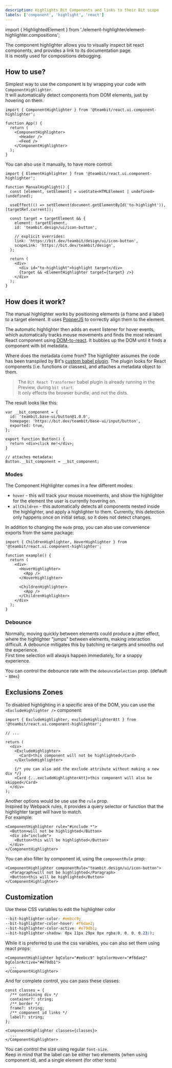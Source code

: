 ```yaml
---
description: Highlights Bit Components and links to their Bit scope
labels: ['component', 'highlight', 'react']
---
```


import { HighlightedElement } from './element-highlighter/element-highlighter.compositions';

The component highlighter allows you to visually inspect bit react components, and provides a link to its documentation page.  
It is mostly used for compositions debugging.

<HighlightedElement />

## How to use?

Simplest way to use the component is by wrapping your code with `ComponentHighlighter`.  
It will automatically detect components from DOM elements, just by hovering on them.

```tsx
import { ComponentHighlighter } from '@teambit/react.ui.component-highlighter';

function App() {
  return (
    <ComponentHighlighter>
      <Header />
      <Feed />
    </ComponentHighlighter>
  );
}
```

You can also use it manually, to have more control:

```tsx
import { ElementHighlighter } from '@teambit/react.ui.component-highlighter';

function ManualHighlight() {
  const [element, setElement] = useState<HTMLElement | undefined>(undefined);

  useEffect(() => setElement(document.getElementById('to-highlight')), [targetRef.current]);

  const target = targetElement && {
    element: targetElement,
    id: 'teambit.design/ui/icon-button',

    // explicit overrides:
    link: 'https://bit.dev/teambit/design/ui/icon-button',
    scopeLink: 'https://bit.dev/teambit/design',
  };

  return (
    <div>
      <div id="to-highlight">highlight target</div>
      {target && <ElementHighlighter target={target} />}
    </div>
  );
}
```

## How does it work?

The manual highlighter works by positioning elements (a frame and a label) to a target element. It uses [PopperJS](https://popper.js.org/) to correctly align them to the element.

The automatic highlighter then adds an event listener for hover events, which automatically tracks mouse movements and finds the most relevant React component using [DOM-to-react](https://bit.dev/teambit/react/modules/dom-to-react). It bubbles up the DOM until it finds a component with bit metadata.

Where does the metadata come from? The highlighter assumes the code has been transpiled by Bit's [custom babel plugin](https://bit.dev/teambit/react/babel/bit-react-transformer). The plugin looks for React components (i.e. functions or classes), and attaches a metadata object to them.

> The `Bit React Transformer` babel plugin is already running in the Preview, during `bit start`.  
> It only effects the browser bundle, and not the dists.

The result looks like this:

```tsx
var __bit_component = {
  id: 'teambit.base-ui/button@1.0.0',
  homepage: 'https://bit.dev/teambit/base-ui/input/button',
  exported: true,
};

export function Button() {
  return <div>click me!</div>;
}

// attaches metadata:
Button.__bit_component = __bit_component;
```

### Modes

The Component Highlighter comes in a few different modes:

- `hover` - this will track your mouse movements, and show the highlighter for the element the user is currently hovering on.
- `allChildren` - this automatically detects all components nested inside the highlighter, and apply a highlighter to them. Currently, this detection only happens once on initial setup, so it does not detect changes.

In addition to changing the `mode` prop, you can also use convenience exports from the same package:

```tsx
import { ChildrenHighlighter, HoverHighlighter } from '@teambit/react.ui.component-highlighter';

function example() {
  return (
    <div>
      <HoverHighlighter>
        <App />
      </HoverHighlighter>

      <ChildrenHighlighter>
        <App />
      </ChildrenHighlighter>
    </div>
  );
}
```

### Debounce

Normally, moving quickly between elements could produce a jitter effect, where the highlighter "jumps" between elements, making interaction difficult.
A debounce mitigates this by batching re-targets and smooths out the experience.  
First time selection will always happen immediately, for a snappy experience.

You can control the debounce rate with the `debounceSelection` prop. (default - `80ms`)

## Exclusions Zones

To disabled highlighting in a specific area of the DOM, you can use the `<ExcludeHighlighter />` component:

```tsx
import { ExcludeHighlighter, excludeHighlighterAtt } from '@teambit/react.ui.component-highlighter';

// ...

return (
  <div>
    <ExcludeHighlighter>
      <Card>this component will not be highlighted</Card>
    </ExcludeHighlighter>

    {/* you can also add the exclude attribute without making a new div */}
    <Card {...excludeHighlighterAtt}>this component will also be skipped</Card>
  </div>
);
```

Another options would be use use the `rule` prop.  
Inspired by Webpack rules, it provides a query selector or function that the highlighter target will have to match.  
For example:

```tsx
<ComponentHighlighter rule="#include *">
  <Button>will not be highlighted</Button>
  <div id="include">
    <Button>this will be highlighted</Button>
  </div>
</ComponentHighlighter>
```

You can also filter by component id, using the `componentRule` prop:

```tsx
<ComponentHighlighter componentRule="teambit.design/ui/icon-button">
  <Paragraph>will not be highlighted</Paragraph>
  <Button>this will be highlighted</Button>
</ComponentHighlighter>
```

## Customization

Use these CSS variables to edit the highlighter color

```css
--bit-highlighter-color: #eebcc9;
--bit-highlighter-color-hover: #f6dae2;
--bit-highlighter-color-active: #e79db1;
--bit-highlighter-shadow: 0px 11px 29px 0px rgba(0, 0, 0, 0.23));
```

While it is preferred to use the css variables, you can also set them using react props:

```tsx
<ComponentHighlighter bgColor="#eebcc9" bgColorHover="#f6dae2" bgColorActive="#e79db1">
  ...
</ComponentHighlighter>
```

And for complete control, you can pass these classes:

```tsx
const classes = {
  /** containing div */
  container?: string;
  /** border */
  frame?: string;
  /** component id links */
  label?: string;
};

<ComponentHighlighter classes={classes}>
  ...
</ComponentHighlighter>
```

You can control the size using regular `font-size`.  
Keep in mind that the label can be either two elements (when using component id), and a single element (for other texts)

